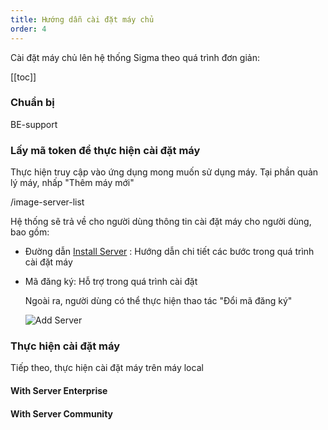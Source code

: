 ```yaml
---
title: Hướng dẫn cài đặt máy chủ
order: 4
---
```


Cài đặt máy chủ lên hệ thống Sigma theo quá trình đơn giản:

[[toc]]

### Chuẩn bị
BE-support

### Lấy mã token để thực hiện cài đặt máy

Thực hiện truy cập vào ứng dụng mong muốn sử dụng máy. Tại phần quản lý máy, nhấp "Thêm máy mới"

/image-server-list

Hệ thống sẽ trả về cho người dùng thông tin cài đặt máy cho người dùng, bao gồm:

- Đường dẫn [Install Server](http://example.net/) : Hướng dẫn chi tiết các bước trong quá trình cài đặt máy

- Mã đăng ký: Hỗ trợ trong quá trình cài đặt

  Ngoài ra, người dùng có thể thực hiện thao tác "Đổi mã đăng ký"

  ![Add Server](/images/media-server/getstarted/add-server.png)

  

### Thực hiện cài đặt máy

Tiếp theo, thực hiện cài đặt máy trên máy local

#### With Server Enterprise 

#### With Server Community
